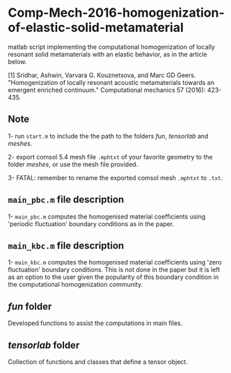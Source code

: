 # Comp-Mech-2016-homogenization-of-elastic-solid-metamaterial

matlab script implementing the computational homogenization of locally resonant solid metamaterials with an elastic behavior, as in the article below.

[1] Sridhar, Ashwin, Varvara G. Kouznetsova, and Marc GD Geers. "Homogenization of locally resonant acoustic metamaterials towards an emergent enriched continuum." Computational mechanics 57 (2016): 423-435.

## Note

1- run `start.m` to include the the path to the folders *fun*, *tensorlab* and *meshes*.

2- export comsol 5.4 mesh file `.mphtxt` of your favorite geometry to the folder *meshes*, or use the mesh file provided.

3- FATAL: remember to rename the exported comsol mesh `.mphtxt` to `.txt`.


## `main_pbc.m` file description

1- `main_pbc.m` computes the homogenised material coefficients using 'periodic fluctuation' boundary conditions as in the paper.


## `main_kbc.m` file description

1- `main_kbc.m` computes the homogenised material coefficients using 'zero fluctuation' boundary conditions. This is not done in the paper but it is left as an option to the user given the popularity of this boundary condition in the computational homogenization community.

## *fun* folder
Developed functions to assist the computations in main files.

## *tensorlab* folder
Collection of functions and classes that define a tensor object.
